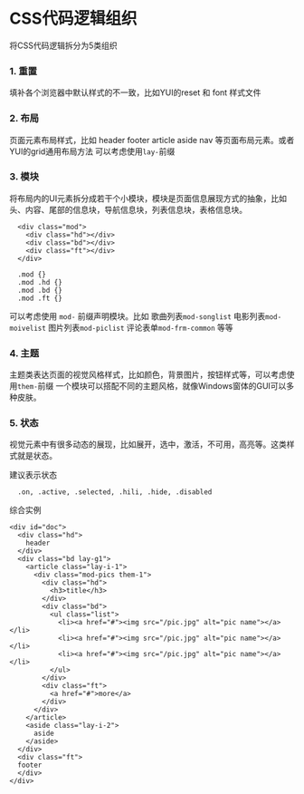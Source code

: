 # CSS代码逻辑组织
将CSS代码逻辑拆分为5类组织

### 1. 重置
填补各个浏览器中默认样式的不一致，比如YUI的reset 和 font 样式文件

### 2. 布局
页面元素布局样式，比如 header footer article aside nav 等页面布局元素。或者YUI的grid通用布局方法
可以考虑使用`lay-`前缀

### 3. 模块
将布局内的UI元素拆分成若干个小模块，模块是页面信息展现方式的抽象，比如头、内容、尾部的信息块，导航信息块，列表信息块，表格信息块。

      <div class="mod">
        <div class="hd"></div>
        <div class="bd"></div>
        <div class="ft"></div>
      </div>

      .mod {}
      .mod .hd {}
      .mod .bd {}
      .mod .ft {}

可以考虑使用 `mod-` 前缀声明模块。比如 歌曲列表`mod-songlist` 电影列表`mod-moivelist` 图片列表`mod-piclist` 评论表单`mod-frm-common` 等等

### 4. 主题
主题类表达页面的视觉风格样式，比如颜色，背景图片，按钮样式等，可以考虑使用`them-`前缀
一个模块可以搭配不同的主题风格，就像Windows窗体的GUI可以多种皮肤。

### 5. 状态
视觉元素中有很多动态的展现，比如展开，选中，激活，不可用，高亮等。这类样式就是状态。

建议表示状态
  
      .on, .active, .selected, .hili, .hide, .disabled

综合实例

    <div id="doc">
      <div class="hd">
        header
      </div>
      <div class="bd lay-g1">
        <article class="lay-i-1">
          <div class="mod-pics them-1">
            <div class="hd">
              <h3>title</h3>
            </div>
            <div class="bd">
              <ul class="list">
                <li><a href="#"><img src="/pic.jpg" alt="pic name"></a></li>
                <li><a href="#"><img src="/pic.jpg" alt="pic name"></a></li>
                <li><a href="#"><img src="/pic.jpg" alt="pic name"></a></li>
              </ul>
            </div>
            <div class="ft">
              <a href="#">more</a>
            </div>
          </div>
        </article>
        <aside class="lay-i-2">
          aside
        </aside>
      </div>
      <div class="ft">
      footer
      </div>
    </div>



